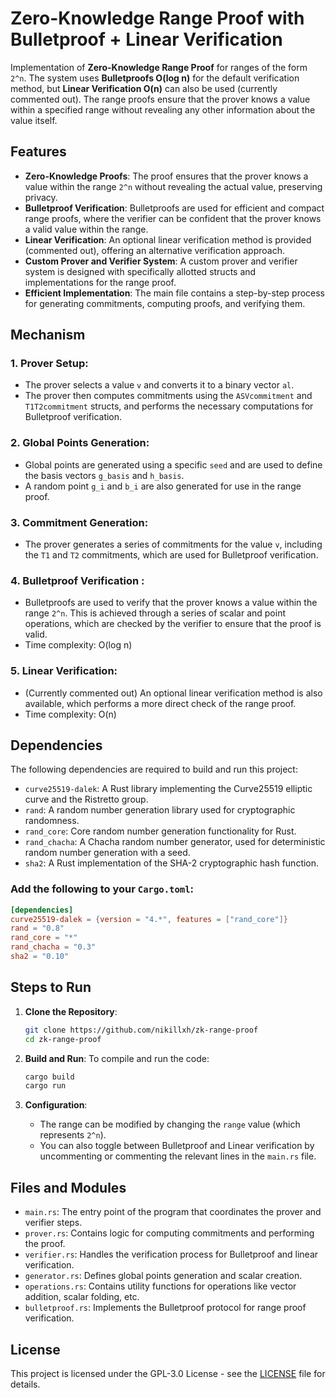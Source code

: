 
# Zero-Knowledge Range Proof with Bulletproof + Linear Verification

Implementation of **Zero-Knowledge Range Proof** for ranges of the form `2^n`. The system uses **Bulletproofs O(log n)** for the default verification method, but **Linear Verification O(n)** can also be used (currently commented out). The range proofs ensure that the prover knows a value within a specified range without revealing any other information about the value itself.

## Features

- **Zero-Knowledge Proofs**: The proof ensures that the prover knows a value within the range `2^n` without revealing the actual value, preserving privacy.
- **Bulletproof Verification**: Bulletproofs are used for efficient and compact range proofs, where the verifier can be confident that the prover knows a valid value within the range.
- **Linear Verification**: An optional linear verification method is provided (commented out), offering an alternative verification approach.
- **Custom Prover and Verifier System**: A custom prover and verifier system is designed with specifically allotted structs and implementations for the range proof.
- **Efficient Implementation**: The main file contains a step-by-step process for generating commitments, computing proofs, and verifying them.

## Mechanism

### 1. **Prover Setup**:
   - The prover selects a value `v` and converts it to a binary vector `al`. 
   - The prover then computes commitments using the `ASVcommitment` and `T1T2commitment` structs, and performs the necessary computations for Bulletproof verification.

### 2. **Global Points Generation**:
   - Global points are generated using a specific `seed` and are used to define the basis vectors `g_basis` and `h_basis`. 
   - A random point `g_i` and `b_i` are also generated for use in the range proof.

### 3. **Commitment Generation**:
   - The prover generates a series of commitments for the value `v`, including the `T1` and `T2` commitments, which are used for Bulletproof verification.

### 4. **Bulletproof Verification** :
   - Bulletproofs are used to verify that the prover knows a value within the range `2^n`. This is achieved through a series of scalar and point operations, which are checked by the verifier to ensure that the proof is valid.
   - Time complexity: O(log n)

### 5. **Linear Verification**:
   - (Currently commented out) An optional linear verification method is also available, which performs a more direct check of the range proof.
   - Time complexity: O(n)

## Dependencies

The following dependencies are required to build and run this project:

- `curve25519-dalek`: A Rust library implementing the Curve25519 elliptic curve and the Ristretto group.
- `rand`: A random number generation library used for cryptographic randomness.
- `rand_core`: Core random number generation functionality for Rust.
- `rand_chacha`: A Chacha random number generator, used for deterministic random number generation with a seed.
- `sha2`: A Rust implementation of the SHA-2 cryptographic hash function.

### Add the following to your `Cargo.toml`:

```toml
[dependencies]
curve25519-dalek = {version = "4.*", features = ["rand_core"]}
rand = "0.8"
rand_core = "*"
rand_chacha = "0.3"
sha2 = "0.10"
```

## Steps to Run

1. **Clone the Repository**:
   ```bash
   git clone https://github.com/nikillxh/zk-range-proof
   cd zk-range-proof
   ```

2. **Build and Run**:
   To compile and run the code:
   ```bash
   cargo build
   cargo run
   ```

3. **Configuration**:
   - The range can be modified by changing the `range` value (which represents `2^n`).
   - You can also toggle between Bulletproof and Linear verification by uncommenting or commenting the relevant lines in the `main.rs` file.

## Files and Modules

- `main.rs`: The entry point of the program that coordinates the prover and verifier steps.
- `prover.rs`: Contains logic for computing commitments and performing the proof.
- `verifier.rs`: Handles the verification process for Bulletproof and linear verification.
- `generator.rs`: Defines global points generation and scalar creation.
- `operations.rs`: Contains utility functions for operations like vector addition, scalar folding, etc.
- `bulletproof.rs`: Implements the Bulletproof protocol for range proof verification.

## License

This project is licensed under the GPL-3.0 License - see the [LICENSE](LICENSE) file for details.

